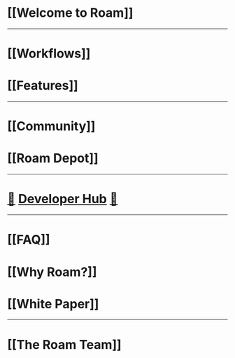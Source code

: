 # [[Welcome to Roam]]
---
# [[Workflows]]
# [[Features]]
---
# [[Community]]
# [[Roam Depot]]
---
# [🚧](((dmQooXFj9))) [Developer Hub](https://roamresearch.com/#/app/developer-documentation/page/49715b-M2) [🚧](((dmQooXFj9)))
---
# [[FAQ]]
# [[Why Roam?]]
# [[White Paper]]
---
# [[The Roam Team]]
